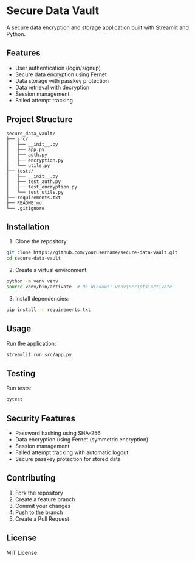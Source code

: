 # Secure Data Vault

A secure data encryption and storage application built with Streamlit and Python.

## Features

- User authentication (login/signup)
- Secure data encryption using Fernet
- Data storage with passkey protection
- Data retrieval with decryption
- Session management
- Failed attempt tracking

## Project Structure

```
secure_data_vault/
├── src/
│   ├── __init__.py
│   ├── app.py
│   ├── auth.py
│   ├── encryption.py
│   └── utils.py
├── tests/
│   ├── __init__.py
│   ├── test_auth.py
│   ├── test_encryption.py
│   └── test_utils.py
├── requirements.txt
├── README.md
└── .gitignore
```

## Installation

1. Clone the repository:
```bash
git clone https://github.com/yourusername/secure-data-vault.git
cd secure-data-vault
```

2. Create a virtual environment:
```bash
python -m venv venv
source venv/bin/activate  # On Windows: venv\Scripts\activate
```

3. Install dependencies:
```bash
pip install -r requirements.txt
```

## Usage

Run the application:
```bash
streamlit run src/app.py
```

## Testing

Run tests:
```bash
pytest
```

## Security Features

- Password hashing using SHA-256
- Data encryption using Fernet (symmetric encryption)
- Session management
- Failed attempt tracking with automatic logout
- Secure passkey protection for stored data

## Contributing

1. Fork the repository
2. Create a feature branch
3. Commit your changes
4. Push to the branch
5. Create a Pull Request

## License

MIT License

